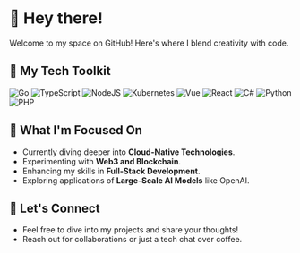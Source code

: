 # 👋 Hey there!

Welcome to my space on GitHub! Here's where I blend creativity with code.

## 🚀 My Tech Toolkit
<p>
  <img alt="Go" src="https://img.shields.io/badge/Go-%2300ADD8.svg?style=for-the-badge&logo=go&logoColor=white"/>
  <img alt="TypeScript" src="https://img.shields.io/badge/TypeScript-%23007ACC.svg?style=for-the-badge&logo=typescript&logoColor=white"/>
  <img alt="NodeJS" src="https://img.shields.io/badge/NodeJS-%23339933.svg?style=for-the-badge&logo=nodedotjs&logoColor=white"/>
  <img alt="Kubernetes" src="https://img.shields.io/badge/Kubernetes-%23326CE5.svg?style=for-the-badge&logo=kubernetes&logoColor=white"/>
  <img alt="Vue" src="https://img.shields.io/badge/Vue-%234FC08D.svg?style=for-the-badge&logo=vuedotjs&logoColor=white"/>
  <img alt="React" src="https://img.shields.io/badge/React-%2361DAFB.svg?style=for-the-badge&logo=react&logoColor=white"/>
  <img alt="C#" src="https://img.shields.io/badge/C%23-%23239120.svg?style=for-the-badge&logo=csharp&logoColor=white"/>
  <img alt="Python" src="https://img.shields.io/badge/Python-%233776AB.svg?style=for-the-badge&logo=python&logoColor=white"/>
  <img alt="PHP" src="https://img.shields.io/badge/PHP-%23777BB4.svg?style=for-the-badge&logo=php&logoColor=white"/>
</p>

## 🌱 What I'm Focused On
- Currently diving deeper into **Cloud-Native Technologies**.
- Experimenting with **Web3 and Blockchain**.
- Enhancing my skills in **Full-Stack Development**.
- Exploring applications of **Large-Scale AI Models** like OpenAI.

## 🤝 Let's Connect
- Feel free to dive into my projects and share your thoughts!
- Reach out for collaborations or just a tech chat over coffee.
